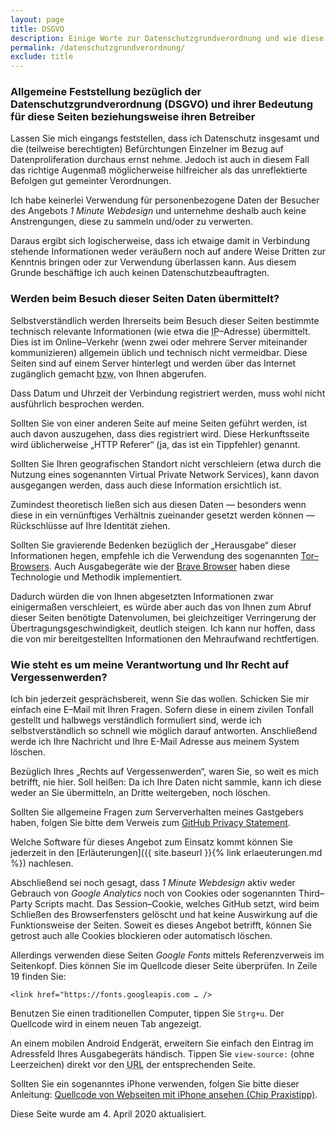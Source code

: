 ```yaml
---
layout: page
title: DSGVO
description: Einige Worte zur Datenschutzgrundverordnung und wie diese hier gewürdigt wird.
permalink: /datenschutzgrundverordnung/
exclude: title
---
```

### Allgemeine Feststellung bezüglich der Datenschutzgrundverordnung (<abbr>DSGVO</abbr>) und ihrer Bedeutung für diese Seiten beziehungsweise ihren Betreiber

Lassen Sie mich eingangs feststellen, dass ich Datenschutz insgesamt und die (teilweise berechtigten) Befürchtungen Einzelner im Bezug auf Datenproliferation durchaus ernst nehme. Jedoch ist auch in diesem Fall das richtige Augenmaß möglicherweise hilfreicher als das unreflektierte Befolgen gut gemeinter Verordnungen.

Ich habe keinerlei Verwendung für personenbezogene Daten der Besucher des Angebots <em>1 Minute Webdesign</em> und unternehme deshalb auch keine Anstrengungen, diese zu sammeln und/oder zu verwerten.

Daraus ergibt sich logischerweise, dass ich etwaige damit in Verbindung stehende Informationen weder veräußern noch auf andere Weise Dritten zur Kenntnis bringen oder zur Verwendung überlassen kann. Aus diesem Grunde beschäftige ich auch keinen Datenschutzbeauftragten.

### Werden beim Besuch dieser Seiten Daten übermittelt?

Selbstverständlich werden Ihrerseits beim Besuch dieser Seiten bestimmte technisch relevante Informationen (wie etwa die <abbr title="Internet Protocol">IP</abbr>–Adresse) übermittelt. Dies ist im Online–Verkehr (wenn zwei oder mehrere Server miteinander kommunizieren) allgemein üblich und technisch nicht vermeidbar. Diese Seiten sind auf einem Server hinterlegt und werden über das Internet zugänglich gemacht <abbr title="beziehungsweise">bzw.</abbr> von Ihnen abgerufen.

Dass Datum und Uhrzeit der Verbindung registriert werden, muss wohl nicht ausführlich besprochen werden.

Sollten Sie von einer anderen Seite auf meine Seiten geführt werden, ist auch davon auszugehen, dass dies registriert wird. Diese Herkunftsseite wird üblicherweise „<abbr>HTTP</abbr> Referer“ (ja, das ist ein Tippfehler) genannt.

Sollten Sie Ihren geografischen Standort nicht verschleiern (etwa durch die Nutzung eines sogenannten Virtual Private Network Services), kann davon ausgegangen werden, dass auch diese Information ersichtlich ist.

Zumindest theoretisch ließen sich aus diesen Daten — besonders wenn diese in ein vernünftiges Verhältnis zueinander gesetzt werden können — Rückschlüsse auf Ihre Identität ziehen.

Sollten Sie gravierende Bedenken bezüglich der „Herausgabe“ dieser Informationen hegen, empfehle ich die Verwendung des sogenannten [Tor–Browsers](https://www.torproject.org/). Auch Ausgabegeräte wie der [Brave Browser](https://brave.com/) haben diese Technologie und Methodik implementiert.

Dadurch würden die von Ihnen abgesetzten Informationen zwar einigermaßen verschleiert, es würde aber auch das von Ihnen zum Abruf dieser Seiten benötigte Datenvolumen, bei gleichzeitiger Verringerung der Übertragungsgeschwindigkeit, deutlich steigen. Ich kann nur hoffen, dass die von mir bereitgestellten Informationen den Mehraufwand rechtfertigen.

### Wie steht es um meine Verantwortung und Ihr Recht auf Vergessenwerden?

Ich bin jederzeit gesprächsbereit, wenn Sie das wollen. Schicken Sie mir einfach eine E–Mail mit Ihren Fragen. Sofern diese in einem zivilen Tonfall gestellt und halbwegs verständlich formuliert sind, werde ich selbstverständlich so schnell wie möglich darauf antworten. Anschließend werde ich Ihre Nachricht und Ihre E-Mail Adresse aus meinem System löschen.

Bezüglich Ihres „Rechts auf Vergessenwerden“, waren Sie, so weit es mich betrifft, nie hier. Soll heißen: Da ich Ihre Daten nicht sammle, kann ich diese weder an Sie übermitteln, an Dritte weitergeben, noch löschen.

Sollten Sie allgemeine Fragen zum Serververhalten meines Gastgebers haben, folgen Sie bitte dem Verweis zum [GitHub Privacy Statement](https://help.github.com/en/github/site-policy/github-privacy-statement).

Welche Software für dieses Angebot zum Einsatz kommt können Sie jederzeit in den [Erläuterungen]({{ site.baseurl }}{% link erlaeuterungen.md %}) nachlesen.

Abschließend sei noch gesagt, dass _1 Minute Webdesign_ aktiv weder Gebrauch von _Google Analytics_ noch von Cookies oder sogenannten Third–Party Scripts macht. Das Session–Cookie, welches GitHub setzt, wird beim Schließen des Browserfensters gelöscht und hat keine Auswirkung auf die Funktionsweise der Seiten. Soweit es dieses Angebot betrifft, können Sie getrost auch alle Cookies blockieren oder automatisch löschen.

Allerdings verwenden diese Seiten _Google Fonts_ mittels Referenzverweis im Seitenkopf. Dies können Sie im Quellcode dieser Seite überprüfen. In Zeile 19 finden Sie:

<code>&lt;link href&#61;&#34;https&#58;&#47;&#47;fonts.googleapis.com … &#47;&gt;</code>

Benutzen Sie einen traditionellen Computer, tippen Sie <code><abbr>Strg</abbr>+u</code>. Der Quellcode wird in einem neuen Tab angezeigt.

An einem mobilen Android Endgerät, erweitern Sie einfach den Eintrag im Adressfeld Ihres Ausgabegeräts händisch. Tippen Sie <code>view-source:</code> (ohne Leerzeichen) direkt vor den <abbr title="Uniform Resource Locator; die Webadresse einer Seite">URL</abbr> der entsprechenden Seite.

Sollten Sie ein sogenanntes iPhone verwenden, folgen Sie bitte dieser Anleitung: <a rel="external" title="Anleitung zum Einsehen des Quellcodes von Webseiten mit iPhone von Chip.de Praxistipps" href="https://praxistipps.chip.de/quelltext-einer-website-auf-dem-iphone-oder-ipad-anzeigen-geht-das_13803">Quellcode von Webseiten mit iPhone ansehen (Chip Praxistipp)</a>.


Diese Seite wurde am 4. April 2020 aktualisiert.
